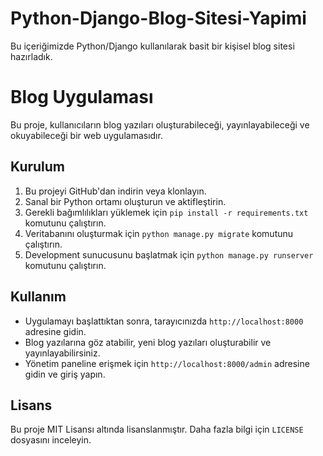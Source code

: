# Python-Django-Blog-Sitesi-Yapimi
Bu içeriğimizde Python/Django kullanılarak basit bir kişisel blog sitesi hazırladık.

# Blog Uygulaması

Bu proje, kullanıcıların blog yazıları oluşturabileceği, yayınlayabileceği ve okuyabileceği bir web uygulamasıdır.

## Kurulum

1. Bu projeyi GitHub'dan indirin veya klonlayın.
2. Sanal bir Python ortamı oluşturun ve aktifleştirin.
3. Gerekli bağımlılıkları yüklemek için `pip install -r requirements.txt` komutunu çalıştırın.
4. Veritabanını oluşturmak için `python manage.py migrate` komutunu çalıştırın.
5. Development sunucusunu başlatmak için `python manage.py runserver` komutunu çalıştırın.

## Kullanım

- Uygulamayı başlattıktan sonra, tarayıcınızda `http://localhost:8000` adresine gidin.
- Blog yazılarına göz atabilir, yeni blog yazıları oluşturabilir ve yayınlayabilirsiniz.
- Yönetim paneline erişmek için `http://localhost:8000/admin` adresine gidin ve giriş yapın.

## Lisans

Bu proje MIT Lisansı altında lisanslanmıştır. Daha fazla bilgi için `LICENSE` dosyasını inceleyin.

